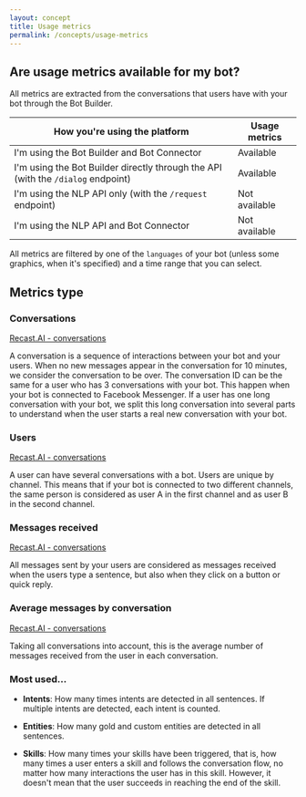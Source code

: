```yaml
---
layout: concept
title: Usage metrics
permalink: /concepts/usage-metrics
---
```


## Are usage metrics available for my bot?

All metrics are extracted from the conversations that users have with your bot through the Bot Builder.

| How you're using the platform | Usage metrics |
| ----------------------------- | ------------- |
| I'm using the Bot Builder and Bot Connector | Available |
| I'm using the Bot Builder directly through the API (with the `/dialog` endpoint) | Available |
| I'm using the NLP API only (with the `/request` endpoint) | Not available |
| I'm using the NLP API and Bot Connector | Not available |

All metrics are filtered by one of the `languages` of your bot (unless some graphics, when it's specified) and a time range that you can select.

## Metrics type

### Conversations

[Recast.AI - conversations](https://cdn.recast.ai/website/bot-analytics/recast-ai-analytics-conversation.svg)

A conversation is a sequence of interactions between your bot and your users. When no new messages appear in the conversation for 10 minutes, we consider the conversation to be over.
The conversation ID can be the same for a user who has 3 conversations with your bot. This happen when your bot is connected to Facebook Messenger. If a user has one long conversation with your bot, we split this long conversation into several parts to understand when the user starts a real new conversation with your bot. 

### Users

[Recast.AI - conversations](https://cdn.recast.ai/website/bot-analytics/recast-ai-analytics-users.svg)

A user can have several conversations with a bot. Users are unique by channel. This means that if your bot is connected to two different channels, the same person is considered as user A in the first channel and as user B in the second channel.

### Messages received

[Recast.AI - conversations](https://cdn.recast.ai/website/bot-analytics/recast-ai-analytics-one-message.svg)

All messages sent by your users are considered as messages received when the users type a sentence, but also when they click on a button or quick reply.


### Average messages by conversation

[Recast.AI - conversations](https://cdn.recast.ai/website/bot-analytics/recast-ai-analytics-average-messages.svg)

Taking all conversations into account, this is the average number of messages received from the user in each conversation.

### Most used...

* **Intents**:  How many times intents are detected in all sentences. If multiple intents are detected, each intent is counted.

* **Entities**: How many gold and custom entities are detected in all sentences.

* **Skills**: How many times your skills have been triggered, that is, how many times a user enters a skill and follows the conversation flow, no matter how many interactions the user has in this skill. However, it doesn't mean that the user succeeds in reaching the end of the skill.
